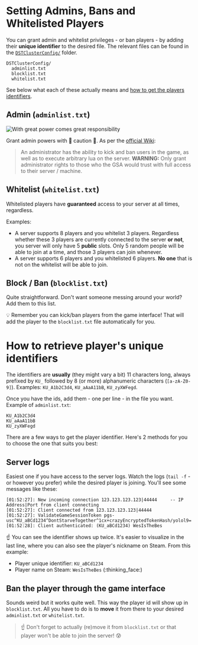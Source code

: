 # Setting Admins, Bans and Whitelisted Players

You can grant admin and whitelist privileges - or ban players - by adding their **unique identifier** to the desired file. The relevant files can be found in the [`DSTClusterConfig/`](./DSTClusterConfig) folder.

```
DSTClusterConfig/
  adminlist.txt
  blocklist.txt
  whitelist.txt
```

See below what each of these actually means and [how to get the players identifiers](#how-to-retrieve-players-unique-identifiers).

## Admin (`adminlist.txt`)

![With great power comes great responsibility](https://media1.tenor.com/images/4c3b395bb7e3b40b780ac97f287b6ab3/tenor.gif)

Grant admin powers with :rotating_light: caution :rotating_light:. As per the [official Wiki](http://dontstarve.wikia.com/wiki/Guides/Don%E2%80%99t_Starve_Together_Dedicated_Servers#Administration):

> An administrator has the ability to kick and ban users in the game, as well as to execute arbitrary lua on the server.
> **WARNING:** Only grant administrator rights to those who the GSA would trust with full access to their server / machine.

## Whitelist (`whitelist.txt`)

Whitelisted players have **guaranteed** access to your server at all times, regardless.

Examples:

* A server supports 8 players and you whitelist 3 players. Regardless whether these 3 players are currently connected to the server **or not**, you server will only have 5 **public** slots. Only 5 random people will be able to join at a time, and those 3 players can join whenever.
* A server supports 6 players and you whitelisted 6 players. **No one** that is not on the whitelist will be able to join.

## Block / Ban (`blocklist.txt`)

Quite straightforward. Don't want someone messing around your world? Add them to this list.

:bulb: Remember you can kick/ban players from the game interface! That will add the player to the `blocklist.txt` file automatically for you.

# How to retrieve player's unique identifiers

The identifiers are **usually** (they might vary a bit) 11 characters long, always prefixed by `KU_` followed by 8 (or more) alphanumeric characters (`[a-zA-Z0-9]`). Examples: `KU_A1b2C3d4`, `KU_aAaA11bB`, `KU_zyXWFegd`.

Once you have the ids, add them - one per line - in the file you want. Example of `adminlist.txt`:

```
KU_A1b2C3d4
KU_aAaA11bB
KU_zyXWFegd
```

There are a few ways to get the player identifier. Here's 2 methods for you to choose the one that suits you best:

## Server logs

Easiest one if you have access to the server logs. Watch the logs (`tail -f` - or however you prefer) while the desired player is joining. You'll see some messages like these:

```
[01:52:27]: New incoming connection 123.123.123.123|44444     -- IP Address|Port from client connecting
[01:52:27]: Client connected from 123.123.123.123|44444
[01:52:27]: ValidateGameSessionToken pgs-usc^KU_aBCd1234^DontStarveTogether^1cx+crazyEncryptedTokenHash/yolol9=
[01:52:28]: Client authenticated: (KU_aBCd1234) WesIsTheBes
```

:point_up: You can see the identifier shows up twice. It's easier to visualize in the last line, where you can also see the player's nickname on Steam. From this example:

* Player unique identifier: `KU_aBCd1234`
* Player name on Steam: `WesIsTheBes` (:thinking_face:)

## Ban the player through the game interface

Sounds weird but it works quite well. This way the player id will show up in `blocklist.txt`. All you have to do is to **move** it from there to your desired `adminlist.txt` or `whitelist.txt`.

> :point_up: Don't forget to actually (re)move it from `blocklist.txt` or that player won't be able to join the server! :cold_sweat:
